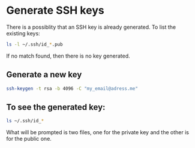 # Generate SSH keys

There is a possiblity that an SSH key is already generated. To list the existing keys:

```bash
ls -l ~/.ssh/id_*.pub
```
If no match found, then there is no key generated.

## Generate a new key
```bash
ssh-keygen -t rsa -b 4096 -C "my_email@adress.me"
```

## To see the generated key:

```bash
ls ~/.ssh/id_*
```
What will be prompted is two files, one for the private key and the other is for the public one.
